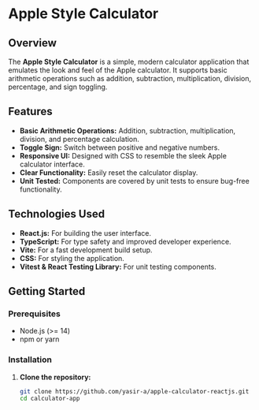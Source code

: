 # Apple Style Calculator

## Overview

The **Apple Style Calculator** is a simple, modern calculator application that emulates the look and feel of the Apple calculator. It supports basic arithmetic operations such as addition, subtraction, multiplication, division, percentage, and sign toggling.

## Features

- **Basic Arithmetic Operations:** Addition, subtraction, multiplication, division, and percentage calculation.
- **Toggle Sign:** Switch between positive and negative numbers.
- **Responsive UI:** Designed with CSS to resemble the sleek Apple calculator interface.
- **Clear Functionality:** Easily reset the calculator display.
- **Unit Tested:** Components are covered by unit tests to ensure bug-free functionality.

## Technologies Used

- **React.js:** For building the user interface.
- **TypeScript:** For type safety and improved developer experience.
- **Vite:** For a fast development build setup.
- **CSS:** For styling the application.
- **Vitest & React Testing Library:** For unit testing components.

## Getting Started

### Prerequisites

- Node.js (>= 14)
- npm or yarn

### Installation

1. **Clone the repository:**

   ```bash
   git clone https://github.com/yasir-a/apple-calculator-reactjs.git
   cd calculator-app
   ```
